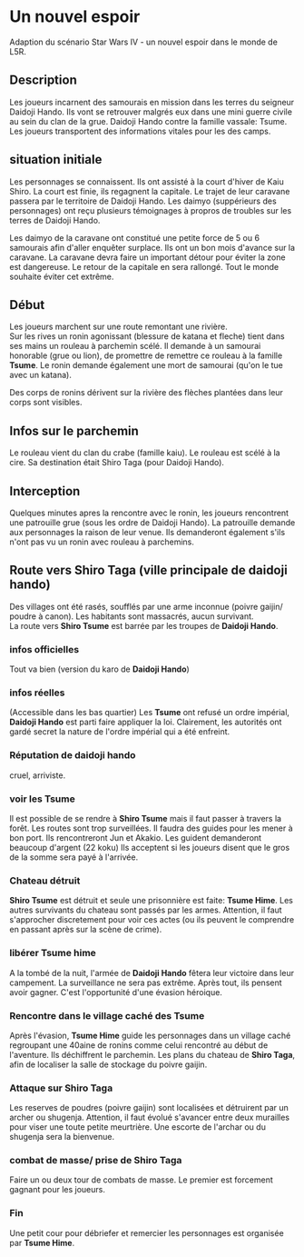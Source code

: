 # Un nouvel espoir

Adaption du scénario Star Wars IV - un nouvel espoir dans le monde de L5R.

## Description

Les joueurs incarnent des samourais en mission dans les terres du seigneur Daidoji Hando.
Ils vont se retrouver malgrés eux dans une mini guerre civile au sein du clan de la grue.
Daidoji Hando contre la famille vassale: Tsume.
Les joueurs transportent des informations vitales pour les des camps.




## situation initiale

Les personnages se connaissent. Ils ont assisté à la court d'hiver de Kaiu Shiro.
La court est finie, ils regagnent la capitale. Le trajet de leur caravane passera par 
le territoire de Daidoji Hando. Les daimyo (suppérieurs des personnages) ont reçu plusieurs témoignages 
à propros de troubles sur les terres de Daidoji Hando.

Les daimyo de la caravane ont constitué une petite force de 5 ou 6 samourais afin d'aller enquêter surplace.
Ils ont un bon mois d'avance sur la caravane. 
La caravane devra faire un important détour pour éviter la zone est dangereuse.
Le retour de la capitale en sera rallongé. Tout le monde souhaite éviter cet extrême.


## Début

Les joueurs marchent sur une route remontant une rivière.  
Sur les rives un ronin agonissant (blessure de katana et fleche) tient dans ses mains un rouleau à parchemin scélé.
Il demande à un samourai honorable (grue ou lion), de promettre de remettre ce rouleau à la famille **Tsume**.
Le ronin demande également une mort de samourai (qu'on le tue avec un katana).

Des corps de ronins dérivent sur la rivière des flèches plantées dans leur corps sont visibles.

## Infos sur le parchemin

Le rouleau vient du clan du crabe (famille kaiu).
Le rouleau est scélé à la cire. 
Sa destination était Shiro Taga (pour Daidoji Hando).

## Interception

Quelques minutes apres la rencontre avec le ronin, les joueurs rencontrent une patrouille grue (sous les ordre de Daidoji Hando).
La patrouille demande aux personnages la raison de leur venue. 
Ils demanderont également s'ils n'ont pas vu un ronin avec rouleau à parchemins.


## Route vers Shiro Taga (ville principale de daidoji hando)

Des villages ont été rasés, soufflés par une arme inconnue (poivre gaijin/ poudre à canon). Les habitants sont massacrés, aucun survivant.  
La route vers **Shiro Tsume** est barrée par les troupes de **Daidoji Hando**.

### infos officielles

Tout va bien (version du karo de **Daidoji Hando**)

### infos réelles

(Accessible dans les bas quartier)
Les **Tsume** ont refusé un ordre impérial, **Daidoji Hando** est parti faire appliquer la loi.
Clairement, les autorités ont gardé secret la nature de l'ordre impérial qui a été enfreint. 

### Réputation de daidoji hando

cruel, arriviste.


### voir les Tsume

Il est possible de se rendre à **Shiro Tsume** mais il faut passer à travers la forêt. Les routes sont trop surveillées.
Il faudra des guides pour les mener à bon port. Ils rencontreront Jun et Akakio.
Les guident demanderont beaucoup d'argent (22 koku)
Ils acceptent si les joueurs disent que le gros de la somme sera payé à l'arrivée.


### Chateau détruit

**Shiro Tsume** est détruit et seule une prisonnière est faite: **Tsume Hime**. Les autres survivants du chateau sont passés par les armes. Attention, il faut s'approcher discretement pour voir ces actes (ou ils peuvent le comprendre en passant après sur la scène de crime).


### libérer Tsume hime

A la tombé de la nuit, l'armée de  **Daidoji Hando** fêtera leur victoire dans leur campement. La surveillance ne sera pas extrême. Après tout, ils pensent avoir gagner. C'est l'opportunité d'une évasion héroique.

### Rencontre dans le village caché des Tsume

Après l'évasion, **Tsume Hime** guide les personnages dans un village caché regroupant une 40aine de ronins comme celui rencontré au début de l'aventure. Ils déchiffrent le parchemin. Les plans du chateau de **Shiro Taga**, afin de localiser la salle de stockage du poivre gaijin.


### Attaque sur Shiro Taga

Les reserves de poudres (poivre gaijin) sont localisées et détruirent par un archer ou shugenja. Attention, il faut évolué s'avancer entre deux murailles pour viser une toute petite meurtrière. Une escorte de l'archar ou du shugenja sera la bienvenue.

### combat de masse/ prise de Shiro Taga

Faire un ou deux tour de combats de masse. Le premier est forcement gagnant pour les joueurs.

### Fin

Une petit cour pour débriefer et remercier les personnages est organisée par **Tsume Hime**.
